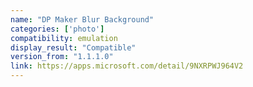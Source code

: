 ```yaml
---
name: "DP Maker Blur Background"
categories: ['photo']
compatibility: emulation
display_result: "Compatible"
version_from: "1.1.1.0"
link: https://apps.microsoft.com/detail/9NXRPWJ964V2
---
```

